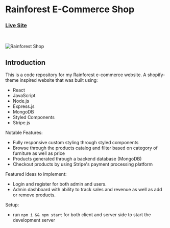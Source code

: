 # Rainforest E-Commerce Shop

### [Live Site](https://rainforest-ecommerce-shop.herokuapp.com/)

</br >

![Rainforest Shop](https://user-images.githubusercontent.com/76964814/143175113-ad84abc6-9119-41de-92a6-b31977af2a08.png)

## Introduction
This is a code repository for my Rainforest e-commerce website. A shopify-theme inspired website that was built using:
- React
- JavaScript
- Node.js
- Express.js
- MongoDB
- Styled Components
- Stripe.js

Notable Features:

-   Fully responsive custom styling through styled components
-   Browse through the products catalog and filter based on category of furniture as well as price
-   Products generated through a backend database (MongoDB)
-   Checkout products by using Stripe's payment processing platform

Featured ideas to implement:

- Login and register for both admin and users.
- Admin dashboard with ability to track sales and revenue as well as add or remove products.

Setup:
- run ```npm i && npm start``` for both client and server side to start the development server
